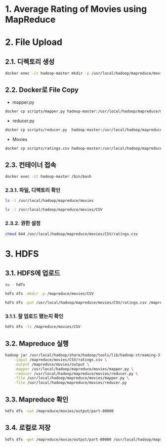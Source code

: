 # 1. Average Rating of Movies using MapReduce

# 2. File Upload
## 2.1. 디렉토리 생성
```bash
docker exec -it hadoop-master mkdir -p /usr/local/hadoop/mapreduce/movies/CSV
```
## 2.2. Docker로 File Copy
* mapper.py
```bash
docker cp scripts/mapper.py hadoop-master:/usr/local/hadoop/mapreduce/movies/mapper.py
```
* reducer.py
```bash
docker cp scripts/reducer.py  hadoop-master:/usr/local/hadoop/mapreduce/movies/reducer.py
```
* Movies
```bash
docker cp scripts/ratings.csv hadoop-master:/usr/local/hadoop/mapreduce/movies/CSV/ratings.csv
```

## 2.3. 컨테이너 접속
```bash
docker exec -it hadoop-master /bin/bash
```

### 2.3.1. 파일, 디렉토리 확인
```bash
ls -l /usr/local/hadoop/mapreduce/movies
```
```bash
ls -l /usr/local/hadoop/mapreduce/movies/CSV
```
### 2.3.2. 권한 설정
```bash
chmod 644 /usr/local/hadoop/mapreduce/movies/CSV/ratings.csv
```

# 3. HDFS
## 3.1. HDFS에 업로드
```bash
su - hdfs
```
```bash
hdfs dfs -mkdir -p /mapreduce/movies/CSV
```
```bash
hdfs dfs -put /usr/local/hadoop/mapreduce/movies/CSV/ratings.csv /mapreduce/movies/CSV
```
### 3.1.1. 잘 업로드 됐는지 확인
```bash
hdfs dfs -ls /mapreduce/movies/CSV
```

## 3.2. Mapreduce 실행
```bash
hadoop jar /usr/local/hadoop/share/hadoop/tools/lib/hadoop-streaming-3.3.6.jar \
    -input /mapreduce/movies/CSV/ratings.csv \
    -output /mapreduce/movies/output \
    -mapper /usr/local/hadoop/mapreduce/movies/mapper.py \
    -reducer /usr/local/hadoop/mapreduce/movies/reducer.py \
    -file /usr/local/hadoop/mapreduce/movies/mapper.py \
    -file /usr/local/hadoop/mapreduce/movies/reducer.py
```

## 3.3. Mapreduce 확인
```bash
hdfs dfs -cat /mapreduce/movies/output/part-00000
```

## 3.4. 로컬로 저장
```bash
hdfs dfs -get /mapreduce/movie/output/part-00000 /usr/local/hadoop/mapreduce/movies/output
```
